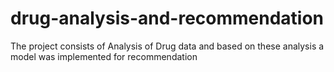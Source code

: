 # drug-analysis-and-recommendation
The project consists of Analysis of Drug data and based on these analysis a model was implemented for recommendation
